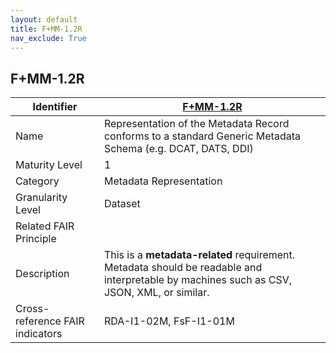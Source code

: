 ```yaml
---
layout: default
title: F+MM-1.2R
nav_exclude: True
---
```


## F+MM-1.2R

| Identifier | [F+MM-1.2R](https://github.com/FAIRplus/Data-Maturity/blob/indicator-definitions/docs/_indicators/B.%20F%2BMM-1.2R.md) |
| ---------- | ----------|
| Name | Representation of the Metadata Record conforms to a standard Generic Metadata Schema (e.g. DCAT, DATS, DDI) |
| Maturity Level | 1 |
| Category | Metadata Representation |
| Granularity Level | Dataset |
| Related FAIR Principle | |
| Description |  This is a **metadata-related** requirement. Metadata should be readable and interpretable by machines such as CSV, JSON, XML, or similar. |
| Cross-reference FAIR indicators | RDA-I1-02M, FsF-I1-01M |
